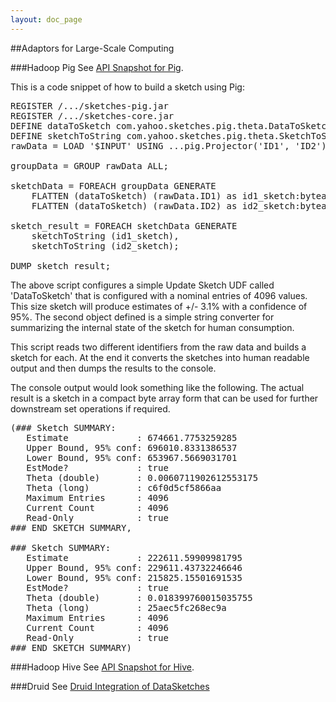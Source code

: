 ```yaml
---
layout: doc_page
---
```


##Adaptors for Large-Scale Computing

###Hadoop Pig
See <a href="http://datasketches.github.io/api/pig/snapshot/apidocs/index.html">API Snapshot for Pig</a>.

This is a code snippet of how to build a sketch using Pig:

<pre>
REGISTER /.../sketches-pig.jar
REGISTER /.../sketches-core.jar
DEFINE dataToSketch com.yahoo.sketches.pig.theta.DataToSketch('4096');
DEFINE sketchToString com.yahoo.sketches.pig.theta.SketchToString();
rawData = LOAD '$INPUT' USING ...pig.Projector('ID1', 'ID2');

groupData = GROUP rawData ALL;

sketchData = FOREACH groupData GENERATE
    FLATTEN (dataToSketch) (rawData.ID1) as id1_sketch:bytearray,
    FLATTEN (dataToSketch) (rawData.ID2) as id2_sketch:bytearray;

sketch_result = FOREACH sketchData GENERATE
    sketchToString (id1_sketch),
    sketchToString (id2_sketch);

DUMP sketch_result;
</pre>
The above script configures a simple Update Sketch UDF called 'DataToSketch' that is configured with a nominal entries of 4096 values. This size sketch will produce estimates of +/- 3.1% with a confidence of 95%.  The second object defined is a simple string converter for summarizing the internal state of the sketch for human consumption.

This script reads two different identifiers from the raw data and builds a sketch for each.  At the end it converts the sketches into human readable output and then dumps the results to the console.

The console output would look something like the following.  The actual result is a sketch in a compact byte array form that can be used for further downstream set operations if required.

<pre>
(### Sketch SUMMARY: 
   Estimate             : 674661.7753259285
   Upper Bound, 95% conf: 696010.8331386537
   Lower Bound, 95% conf: 653967.5669031701
   EstMode?             : true
   Theta (double)       : 0.0060711902612553175
   Theta (long)         : c6f0d5cf5866aa
   Maximum Entries      : 4096
   Current Count        : 4096
   Read-Only            : true
### END SKETCH SUMMARY,

### Sketch SUMMARY: 
   Estimate             : 222611.59909981795
   Upper Bound, 95% conf: 229611.43732246646
   Lower Bound, 95% conf: 215825.15501691535
   EstMode?             : true
   Theta (double)       : 0.018399760015035755
   Theta (long)         : 25aec5fc268ec9a
   Maximum Entries      : 4096
   Current Count        : 4096
   Read-Only            : true
### END SKETCH SUMMARY)
</pre>

###Hadoop Hive
See <a href="http://datasketches.github.io/api/hive/snapshot/apidocs/index.html">API Snapshot for Hive</a>.

###Druid
See <a href="https://github.com/druid-io/druid/pull/1897">Druid Integration of DataSketches</a>
